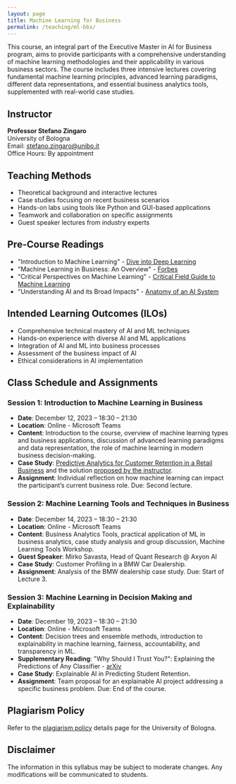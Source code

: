 ```yaml
---
layout: page
title: Machine Learning for Business
permalink: /teaching/ml-bbs/
---
```


This course, an integral part of the Executive Master in AI for Business program, aims to provide participants with a comprehensive understanding of machine learning methodologies and their applicability in various business sectors. The course includes three intensive lectures covering fundamental machine learning principles, advanced learning paradigms, different data representations, and essential business analytics tools, supplemented with real-world case studies.

## Instructor

**Professor Stefano Zingaro**  
University of Bologna  
Email: [stefano.zingaro@unibo.it](mailto:stefano.zingaro@unibo.it)  
Office Hours: By appointment

## Teaching Methods

- Theoretical background and interactive lectures
- Case studies focusing on recent business scenarios
- Hands-on labs using tools like Python and GUI-based applications
- Teamwork and collaboration on specific assignments
- Guest speaker lectures from industry experts

## Pre-Course Readings

- "Introduction to Machine Learning" - [Dive into Deep Learning](https://d2l.ai/chapter_introduction/index.html)
- "Machine Learning in Business: An Overview" - [Forbes](https://www.forbes.com/advisor/business/software/ai-in-business)
- "Critical Perspectives on Machine Learning" - [Critical Field Guide to Machine Learning](https://knowingmachines.org/critical-field-guide)
- "Understanding AI and its Broad Impacts" - [Anatomy of an AI System](https://anatomyof.ai)

## Intended Learning Outcomes (ILOs)

- Comprehensive technical mastery of AI and ML techniques
- Hands-on experience with diverse AI and ML applications
- Integration of AI and ML into business processes
- Assessment of the business impact of AI
- Ethical considerations in AI implementation

## Class Schedule and Assignments

### Session 1: Introduction to Machine Learning in Business

- **Date**: December 12, 2023 – 18:30 – 21:30
- **Location**: Online - Microsoft Teams
- **Content**: Introduction to the course, overview of machine learning types and business applications, discussion of advanced learning paradigms and data representation, the role of machine learning in modern business decision-making.
- **Case Study**: [Predictive Analytics for Customer Retention in a Retail Business](case-study-retail) and the solution [proposed by the instructor](analysis).
- **Assignment**: Individual reflection on how machine learning can impact the participant’s current business role. Due: Second lecture.

### Session 2: Machine Learning Tools and Techniques in Business

- **Date**: December 14, 2023 – 18:30 – 21:30
- **Location**: Online - Microsoft Teams
- **Content**: Business Analytics Tools, practical application of ML in business analytics, case study analysis and group discussion, Machine Learning Tools Workshop.
- **Guest Speaker**: Mirko Savasta, Head of Quant Research @ Axyon AI
- **Case Study**: Customer Profiling in a BMW Car Dealership.
- **Assignment**: Analysis of the BMW dealership case study. Due: Start of Lecture 3.

### Session 3: Machine Learning in Decision Making and Explainability

- **Date**: December 19, 2023 – 18:30 – 21:30
- **Location**: Online - Microsoft Teams
- **Content**: Decision trees and ensemble methods, introduction to explainability in machine learning, fairness, accountability, and transparency in ML.
- **Supplementary Reading**: "Why Should I Trust You?": Explaining the Predictions of Any Classifier - [arXiv](https://arxiv.org/abs/1602.04938)
- **Case Study**: Explainable AI in Predicting Student Retention.
- **Assignment**: Team proposal for an explainable AI project addressing a specific business problem. Due: End of the course.

## Plagiarism Policy

Refer to the [plagiarism policy](https://www.unibo.it/en/teaching/enrolment-transfer-and-final-examination/final-examination-and-guarantee-of-originality/guarantee-of-originality/guarantee-of-originality) details page for the University of Bologna.

## Disclaimer

The information in this syllabus may be subject to moderate changes. Any modifications will be communicated to students.
